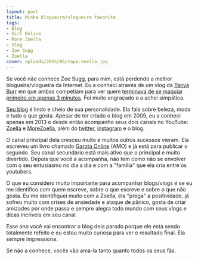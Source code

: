 ```yaml
---
layout: post
title: Minha blogueira/vlogueira favorita
tags:
- Blog
- Girl Online
- More Zoella
- Vlog
- Zoe Sugg
- Zoella
cover: uploads/2015/06/capa-zoella.jpg
---
```


Se voc&ecirc; n&atilde;o conhece Zoe Sugg, para mim, est&aacute; perdendo a melhor blogueira/vlogueira da Internet. Eu a conheci atrav&eacute;s de um vlog da <a href="https://www.youtube.com/tanyaburr">Tanya Burr</a> em que ambas competiam para ver quem <a href="https://www.youtube.com/watch?v=hWE3DwZpu3g">terminava de se maquiar primeiro em apenas 3 minutos</a>. Foi muito engra&ccedil;ado e a achei simp&aacute;tica.

<a href="http://www.zoella.co.uk/">Seu blog</a> &eacute; lindo e cheio de sua personalidade. Ela fala sobre beleza, moda e tudo o que gosta. Apesar de ter criado o blog em 2009, eu a conheci apenas em 2013 e desde ent&atilde;o acompanho seus dois canais no YouTube: <a href="https://www.youtube.com/zoella">Zoella</a> e <a href="https://www.youtube.com/user/MoreZoella">MoreZoella</a>, al&eacute;m do <a href="https://twitter.com/ZozeeBo">twitter</a>, <a href="https://instagram.com/zozeebo">instagram</a> e o blog.

O canal principal dela cresceu muito e muitos outros sucessos vieram. Ela escreveu um livro chamado <a href="http://www.record.com.br/livro_sinopse.asp?id_livro=28647">Garota Online</a> (AMO) e j&aacute; est&aacute; para publicar o segundo. Seu canal secund&aacute;rio est&aacute; mais ativo que o principal e muito divertido. Depois que voc&ecirc; a acompanha, n&atilde;o tem como n&atilde;o se envolver com o seu entusiasmo no dia a dia e com a "fam&iacute;lia" que ela cria entre os youtubers.

O que eu considero muito importante para acompanhar blogs/vlogs &eacute; se eu me identifico com quem escreve, sobre o que escreve e sobre o que n&atilde;o gosta. Eu me identifiquei muito com a Zoella, ela "prega" a positividade, j&aacute; sofreu muito com crises de ansiedade e ataque de p&acirc;nico, gosta de criar amizades por onde passa e sempre alegra todo mundo com seus vlogs e dicas incriveis em seu canal.

Esse ano voc&ecirc; vai encontrar o blog dela parado porque ele esta sendo totalmente refeito e eu estou muito curiosa para ver o resultado final. Ela sempre impressiona.

Se n&atilde;o a conhece, voc&ecirc;s v&atilde;o ama-la tanto quanto todos os seus f&atilde;s.
